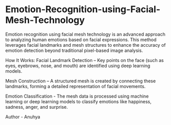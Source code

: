 # Emotion-Recognition-using-Facial-Mesh-Technology

Emotion recognition using facial mesh technology is an advanced approach to analyzing human emotions based on facial expressions. This method leverages facial landmarks and mesh structures to enhance the accuracy of emotion detection beyond traditional pixel-based image analysis.

How It Works:
Facial Landmark Detection – Key points on the face (such as eyes, eyebrows, nose, and mouth) are identified using deep learning models.

Mesh Construction – A structured mesh is created by connecting these landmarks, forming a detailed representation of facial movements.

Emotion Classification - The mesh data is processed using machine learning or deep learning models to classify emotions like happiness, sadness, anger, and surprise.

Author - Anuhya
